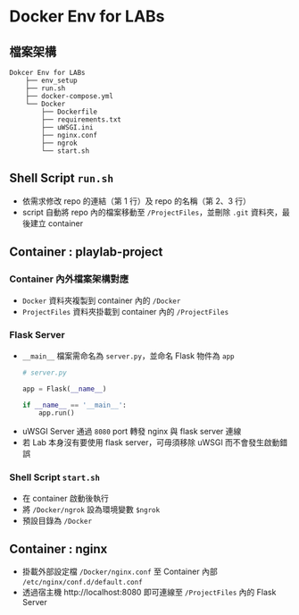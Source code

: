 # Docker Env for LABs

## 檔案架構
```
Dokcer Env for LABs
    ├── env_setup
    ├── run.sh
    ├── docker-compose.yml
    └── Docker
        ├── Dockerfile
        ├── requirements.txt
        ├── uWSGI.ini
        ├── nginx.conf
        ├── ngrok
        └── start.sh
```


## Shell Script `run.sh`
- 依需求修改 repo 的連結（第 1 行）及 repo 的名稱（第 2、3 行）
- script 自動將 repo 內的檔案移動至 `/ProjectFiles`，並刪除 `.git` 資料夾，最後建立 container


## Container : playlab-project
### Container 內外檔案架構對應
- `Docker` 資料夾複製到 container 內的 `/Docker`
- `ProjectFiles` 資料夾掛載到 container 內的 `/ProjectFiles`

### Flask Server
- `__main__` 檔案需命名為 `server.py`，並命名 Flask 物件為 `app`
    ```python
    # server.py

    app = Flask(__name__)

    if __name__ == '__main__':
        app.run()
    ```
- uWSGI Server 通過 `8080` port 轉發 nginx 與 flask server 連線
- 若 Lab 本身沒有要使用 flask server，可毋須移除 uWSGI 而不會發生啟動錯誤

### Shell Script `start.sh`
- 在 container 啟動後執行
- 將 `/Docker/ngrok` 設為環境變數 `$ngrok`
- 預設目錄為 `/Docker`


## Container : nginx
- 掛載外部設定檔 `/Docker/nginx.conf` 至 Container 內部 `/etc/nginx/conf.d/default.conf`
- 透過宿主機 http://localhost:8080 即可連線至 `/ProjectFiles` 內的 Flask Server
